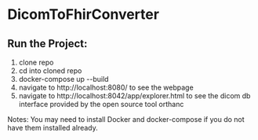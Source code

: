 # DicomToFhirConverter
## Run the Project:
1. clone repo
2. cd into cloned repo
3. docker-compose up --build
4. navigate to http://localhost:8080/ to see the webpage
5. navigate to http://localhost:8042/app/explorer.html to see the dicom db interface provided by the open source tool orthanc

Notes: You may need to install Docker and docker-compose if you do not have them installed already.
